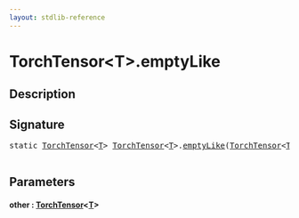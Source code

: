 ```yaml
---
layout: stdlib-reference
---
```


# TorchTensor\<T\>\.emptyLike

## Description





## Signature 

<pre>
<span class='code_keyword'>static</span> <a href="index.html" class="code_type">TorchTensor</a>&lt;<a href="index.html#typeparam-T" class="code_type">T</a>&gt; <a href="index.html" class="code_type">TorchTensor</a>&lt;<a href="index.html#typeparam-T" class="code_type">T</a>&gt;.<a href="emptylike-5.html">emptyLike</a>(<a href="index.html" class="code_type">TorchTensor</a>&lt;<a href="index.html#typeparam-T" class="code_type">T</a>&gt; <a href="emptylike-5.html#decl-other" class="code_param">other</a>);

</pre>

## Parameters

####  <a id="decl-other"></a>other  : [TorchTensor](index.html)\<[T](index.html#typeparam-T)\>

